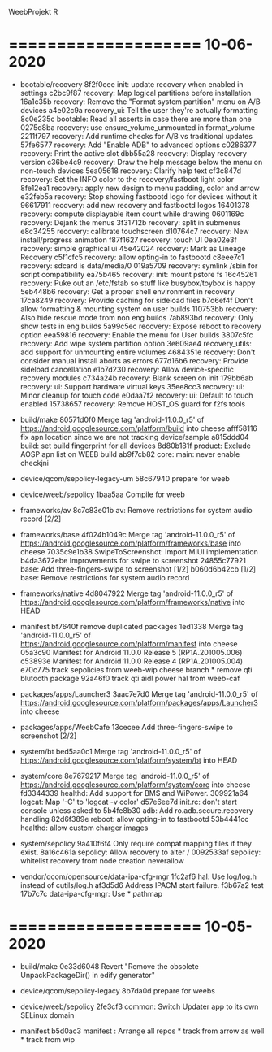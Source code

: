 
WeebProjekt R


====================
     10-06-2020
====================


   * bootable/recovery
8f2f0cee init: update recovery when enabled in settings
c2bc9f87 recovery: Map logical partitions before installation
16a1c35b recovery: Remove the "Format system partition" menu on A/B devices
a4e02c9a recovery_ui: Tell the user they're actually formatting
8c0e235c bootable: Read all asserts in case there are more than one
0275d8ba recovery: use ensure_volume_unmounted in format_volume
2211f797 recovery: Add runtime checks for A/B vs traditional updates
57fe6577 recovery: Add "Enable ADB" to advanced options
c0286377 recovery: Print the active slot
dbb55a28 recovery: Display recovery version
c36be4c9 recovery: Draw the help message below the menu on non-touch devices
5ea05618 recovery: Clarify help text
cf3c847d recovery: Set the INFO color to the recovery/fastboot light color
8fe12ea1 recovery: apply new design to menu padding, color and arrow
e32feb5a recovery: Stop showing fastbootd logo for devices without it
96617911 recovery: add new recovery and fastbootd logos
16401378 recovery: compute displayable item count while drawing
0601169c recovery: Dejank the menus
3f31712b recovery: split in submenus
e8c34255 recovery: calibrate touchscreen
d10764c7 recovery: New install/progress animation
f87f1627 recovery: touch UI
0ea02e3f recovery: simple graphical ui
45e42024 recovery: Mark as Lineage Recovery
c5f1cfc5 recovery: allow opting-in to fastbootd
c8eee7c1 recovery: sdcard is data/media/0
019a5709 recovery: symlink /sbin for script compatibility
ea75b465 recovery: init: mount pstore fs
16c45261 recovery: Puke out an /etc/fstab so stuff like busybox/toybox is happy
5eb448b6 recovery: Get a proper shell environment in recovery
17ca8249 recovery: Provide caching for sideload files
b7d6ef4f Don't allow formatting & mounting system on user builds
110753bb recovery: Also hide rescue mode from non eng builds
7ab893bd recovery: Only show tests in eng builds
5a99c5ec recovery: Expose reboot to recovery option
eea59816 recovery: Enable the menu for User builds
3807c5fc recovery: Add wipe system partition option
3e609ae4 recovery_utils: add support for unmounting entire volumes
4684351e recovery: Don't consider manual install aborts as errors
677d16b6 recovery: Provide sideload cancellation
e1b7d230 recovery: Allow device-specific recovery modules
c734a24b recovery: Blank screen on init
179bb6ab recovery: ui: Support hardware virtual keys
35ee8cc3 recovery: ui: Minor cleanup for touch code
e0daa7f2 recovery: ui: Default to touch enabled
15738657 recovery: Remove HOST_OS guard for f2fs tools

   * build/make
80571d0f0 Merge tag 'android-11.0.0_r5' of https://android.googlesource.com/platform/build into cheese
afff58116 fix apn location since we are not tracking device/sample
a815ddd04 build: set build fingerprint for all devices
8d80b181f product: Exclude AOSP apn list on WEEB build
ab9f7cb82 core: main: never enable checkjni

   * device/qcom/sepolicy-legacy-um
58c67940 prepare for weeb

   * device/weeb/sepolicy
1baa5aa Compile for weeb

   * frameworks/av
8c7c83e01b av: Remove restrictions for system audio record [2/2]

   * frameworks/base
4f024b1049c Merge tag 'android-11.0.0_r5' of https://android.googlesource.com/platform/frameworks/base into cheese
7035c9e1b38 SwipeToScreenshot: Import MIUI implementation
b4da3672ebe Improvements for swipe to screenshot
24855c77921 base: Add three-fingers-swipe to screenshot [1/2]
b060d6b42cb [1/2] base: Remove restrictions for system audio record

   * frameworks/native
4d8047922 Merge tag 'android-11.0.0_r5' of https://android.googlesource.com/platform/frameworks/native into HEAD

   * manifest
bf7640f remove duplicated packages
1ed1338 Merge tag 'android-11.0.0_r5' of https://android.googlesource.com/platform/manifest into cheese
05a3c90 Manifest for Android 11.0.0 Release 5 (RP1A.201005.006)
c53893e Manifest for Android 11.0.0 Release 4 (RP1A.201005.004)
e70c775 track sepolicies from weeb-wip cheese branch * remove qti blutooth package
92a46f0 track qti aidl power hal from weeb-caf

   * packages/apps/Launcher3
3aac7e7d0 Merge tag 'android-11.0.0_r5' of https://android.googlesource.com/platform/packages/apps/Launcher3 into cheese

   * packages/apps/WeebCafe
13cecee Add three-fingers-swipe to screenshot [2/2]

   * system/bt
bed5aa0c1 Merge tag 'android-11.0.0_r5' of https://android.googlesource.com/platform/system/bt into HEAD

   * system/core
8e7679217 Merge tag 'android-11.0.0_r5' of https://android.googlesource.com/platform/system/core into cheese
fd3344339 healthd: Add support for BMS and WiPower.
309921a64 logcat: Map '-C' to 'logcat -v color'
d57e6ee7d init.rc: don't start console unless asked to
5b4fe8b30 adb: Add ro.adb.secure.recovery handling
82d6f389e reboot: allow opting-in to fastbootd
53b4441cc healthd: allow custom charger images

   * system/sepolicy
9a410f6f4 Only require compat mapping files if they exist.
8a16c461a sepolicy: Allow recovery to alter /
0092533af sepolicy: whitelist recovery from node creation neverallow

   * vendor/qcom/opensource/data-ipa-cfg-mgr
1fc2af6 hal: Use log/log.h instead of cutils/log.h
af3d5d6 Address IPACM start failure.
f3b67a2 test
17b7c7c data-ipa-cfg-mgr: Use    * pathmap

====================
     10-05-2020
====================


   * build/make
0e33d6048 Revert "Remove the obsolete UnpackPackageDir() in edify generator"

   * device/qcom/sepolicy-legacy
8b7da0d prepare for weebs

   * device/weeb/sepolicy
2fe3cf3 common: Switch Updater app to its own SELinux domain

   * manifest
b5d0ac3 manifest : Arrange all repos * track from arrow as well * track from wip

